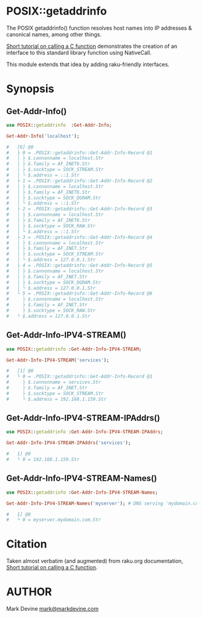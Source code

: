 POSIX::getaddrinfo
==================
The POSIX getaddrinfo() function resolves host names into IP addresses & canonical names, among other things.

[Short tutorial on calling a C function](https://docs.raku.org/language/nativecall#Short_tutorial_on_calling_a_C_function)
demonstrates the creation of an interface to this standard library function using NativeCall.

This module extends that idea by adding raku-friendly interfaces.

Synopsis
========

Get-Addr-Info()
---------------
```raku
use POSIX::getaddrinfo  :Get-Addr-Info;

Get-Addr-Info('localhost');

#   [6] @0
#   ├ 0 = .POSIX::getaddrinfo::Get-Addr-Info-Record @1
#   │ ├ $.cannonname = localhost.Str
#   │ ├ $.family = AF_INET6.Str
#   │ ├ $.socktype = SOCK_STREAM.Str
#   │ └ $.address = ::1.Str
#   ├ 1 = .POSIX::getaddrinfo::Get-Addr-Info-Record @2
#   │ ├ $.cannonname = localhost.Str
#   │ ├ $.family = AF_INET6.Str
#   │ ├ $.socktype = SOCK_DGRAM.Str
#   │ └ $.address = ::1.Str
#   ├ 2 = .POSIX::getaddrinfo::Get-Addr-Info-Record @3
#   │ ├ $.cannonname = localhost.Str
#   │ ├ $.family = AF_INET6.Str
#   │ ├ $.socktype = SOCK_RAW.Str
#   │ └ $.address = ::1.Str
#   ├ 3 = .POSIX::getaddrinfo::Get-Addr-Info-Record @4
#   │ ├ $.cannonname = localhost.Str
#   │ ├ $.family = AF_INET.Str
#   │ ├ $.socktype = SOCK_STREAM.Str
#   │ └ $.address = 127.0.0.1.Str
#   ├ 4 = .POSIX::getaddrinfo::Get-Addr-Info-Record @5
#   │ ├ $.cannonname = localhost.Str
#   │ ├ $.family = AF_INET.Str
#   │ ├ $.socktype = SOCK_DGRAM.Str
#   │ └ $.address = 127.0.0.1.Str
#   └ 5 = .POSIX::getaddrinfo::Get-Addr-Info-Record @6
#     ├ $.cannonname = localhost.Str
#     ├ $.family = AF_INET.Str
#     ├ $.socktype = SOCK_RAW.Str
#   └ $.address = 127.0.0.1.Str
```

Get-Addr-Info-IPV4-STREAM()
---------------------------
```raku
use POSIX::getaddrinfo :Get-Addr-Info-IPV4-STREAM;

Get-Addr-Info-IPV4-STREAM('services');

#   [1] @0
#   └ 0 = .POSIX::getaddrinfo::Get-Addr-Info-Record @1
#     ├ $.cannonname = services.Str
#     ├ $.family = AF_INET.Str
#     ├ $.socktype = SOCK_STREAM.Str
#     └ $.address = 192.168.1.159.Str
```

Get-Addr-Info-IPV4-STREAM-IPAddrs()
-----------------------------------
```raku
use POSIX::getaddrinfo :Get-Addr-Info-IPV4-STREAM-IPAddrs;

Get-Addr-Info-IPV4-STREAM-IPAddrs('services');

#   1] @0
#   └ 0 = 192.168.1.159.Str
```

Get-Addr-Info-IPV4-STREAM-Names()
---------------------------------
```raku
use POSIX::getaddrinfo :Get-Addr-Info-IPV4-STREAM-Names;

Get-Addr-Info-IPV4-STREAM-Names('myserver'); # DNS serving 'mydomain.com'

#   1] @0
#   └ 0 = myserver.mydomain.com.Str
```

Citation
========
Taken almost verbatim (and augmented) from raku.org documentation, [Short tutorial on calling a C function](https://docs.raku.org/language/nativecall#Short_tutorial_on_calling_a_C_function).

AUTHOR
======
Mark Devine <mark@markdevine.com>
